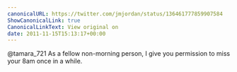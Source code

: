 ```yaml
---
canonicalURL: https://twitter.com/jmjordan/status/136461777859907584
ShowCanonicalLink: true
CanonicalLinkText: View original on
date: 2011-11-15T15:13:17+00:00
---
```

@tamara_721 As a fellow non-morning person, I give you permission to miss your 8am once in a while.